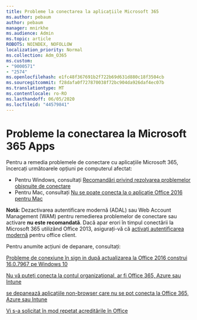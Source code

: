 ```yaml
---
title: Probleme la conectarea la aplicațiile Microsoft 365
ms.author: pebaum
author: pebaum
manager: mnirkhe
ms.audience: Admin
ms.topic: article
ROBOTS: NOINDEX, NOFOLLOW
localization_priority: Normal
ms.collection: Adm_O365
ms.custom:
- "9000571"
- "2574"
ms.openlocfilehash: e1fc48f367691b2f722b69d631d880c18f3504cb
ms.sourcegitcommit: f28dafa0f727870038f72bc904da926daf4ec07b
ms.translationtype: MT
ms.contentlocale: ro-RO
ms.lasthandoff: 06/05/2020
ms.locfileid: "44579841"
---
```

# <a name="issues-signing-into-microsoft-365-apps"></a>Probleme la conectarea la Microsoft 365 Apps

Pentru a remedia problemele de conectare cu aplicațiile Microsoft 365, încercați următoarele opțiuni pe computerul afectat:  

- Pentru Windows, consultați [Recomandări privind rezolvarea problemelor obișnuite de conectare](https://docs.microsoft.com/office365/troubleshoot/administration/disabling-adal-wam-not-recommended#recommendations-on-resolving-common-sign-in-issues)
- Pentru Mac, consultați [Nu se poate conecta la o aplicație Office 2016 pentru Mac](https://docs.microsoft.com/office365/troubleshoot/authentication/sign-in-to-office-2016-for-mac-fail)

**Notã:** Dezactivarea autentificare modernă (ADAL) sau Web Account Management (WAM) pentru remedierea problemelor de conectare sau activare **nu este recomandată**. Dacă apar erori în timpul conectării la Microsoft 365 utilizând Office 2013, asigurați-vă că [activați autentificarea modernă](https://docs.microsoft.com/microsoft-365/admin/security-and-compliance/enable-modern-authentication) pentru office client.

Pentru anumite acțiuni de depanare, consultați:

[Probleme de conexiune în sign in după actualizarea la Office 2016 construi 16.0.7967 pe Windows 10](https://docs.microsoft.com/office365/troubleshoot/administration/connection-issue-when-sign-in-office-2016)  

[Nu vă puteți conecta la contul organizațional, ar fi Office 365, Azure sau Intune](https://docs.microsoft.com/office365/troubleshoot/authentication/sign-in-to-office-365-azure-intune)

[se depanează aplicațiile non-browser care nu se pot conecta la Office 365, Azure sau Intune](https://support.office.com/article/how-to-troubleshoot-non-browser-apps-that-can-t-sign-in-to-office-365-azure-or-intune-3ba1b268-66f6-462c-b0e5-070f5c2603c1?ui=en-US&rs=en-US&ad=US)

[Vi s-a solicitat în mod repetat acreditările în Office](https://docs.microsoft.com/office365/troubleshoot/authentication/access-denied-when-connect-to-office-365)